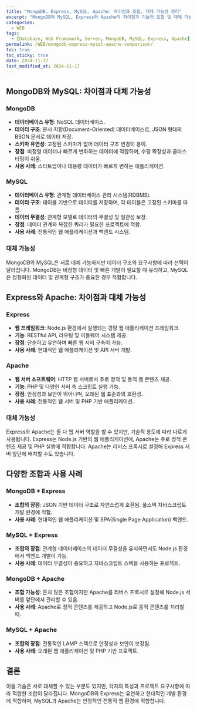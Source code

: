 ```yaml
---
title: "MongoDB, Express, MySQL, Apache: 차이점과 조합, 대체 가능성 정리"
excerpt: "MongoDB와 MySQL, Express와 Apache의 차이점과 이들의 조합 및 대체 가능성에 대해 알아봅니다."
categories:
  - WEB
tags:
  - [Database, Web Framework, Server, MongoDB, MySQL, Express, Apache]
permalink: /WEB/mongodb-express-mysql-apache-comparison/
toc: true
toc_sticky: true
date: 2024-11-17
last_modified_at: 2024-11-17
---
```


## MongoDB와 MySQL: 차이점과 대체 가능성

### MongoDB
- **데이터베이스 유형**: NoSQL 데이터베이스.
- **데이터 구조**: 문서 지향(Document-Oriented) 데이터베이스로, JSON 형태의 BSON 문서로 데이터 저장.
- **스키마 유연성**: 고정된 스키마가 없어 데이터 구조 변경이 용이.
- **장점**: 비정형 데이터나 빠르게 변화하는 데이터에 적합하며, 수평 확장성과 클러스터링이 쉬움.
- **사용 사례**: 스타트업이나 대용량 데이터가 빠르게 변하는 애플리케이션.

### MySQL
- **데이터베이스 유형**: 관계형 데이터베이스 관리 시스템(RDBMS).
- **데이터 구조**: 테이블 기반으로 데이터를 저장하며, 각 테이블은 고정된 스키마를 따름.
- **데이터 무결성**: 관계형 모델로 데이터의 무결성 및 일관성 보장.
- **장점**: 데이터 관계와 복잡한 쿼리가 필요한 프로젝트에 적합.
- **사용 사례**: 전통적인 웹 애플리케이션과 백엔드 시스템.

### 대체 가능성
MongoDB와 MySQL은 서로 대체 가능하지만 데이터 구조와 요구사항에 따라 선택이 달라집니다. MongoDB는 비정형 데이터 및 빠른 개발이 필요할 때 유리하고, MySQL은 정형화된 데이터 및 관계형 구조가 중요한 경우 적합합니다.

## Express와 Apache: 차이점과 대체 가능성

### Express
- **웹 프레임워크**: Node.js 환경에서 실행되는 경량 웹 애플리케이션 프레임워크.
- **기능**: RESTful API, 라우팅 및 미들웨어 시스템 제공.
- **장점**: 단순하고 유연하며 빠른 웹 서버 구축이 가능.
- **사용 사례**: 현대적인 웹 애플리케이션 및 API 서버 개발.

### Apache
- **웹 서버 소프트웨어**: HTTP 웹 서버로서 주로 정적 및 동적 웹 콘텐츠 제공.
- **기능**: PHP 및 다양한 서버 측 스크립트 실행 가능.
- **장점**: 안정성과 보안이 뛰어나며, 오래된 웹 표준과의 호환성.
- **사용 사례**: 전통적인 웹 서버 및 PHP 기반 애플리케이션.

### 대체 가능성
Express와 Apache는 둘 다 웹 서버 역할을 할 수 있지만, 기술적 용도에 따라 다르게 사용됩니다. Express는 Node.js 기반의 웹 애플리케이션에, Apache는 주로 정적 콘텐츠 제공 및 PHP 실행에 적합합니다. Apache는 리버스 프록시로 설정해 Express 서버 앞단에 배치할 수도 있습니다.

## 다양한 조합과 사용 사례

### MongoDB + Express
- **조합의 장점**: JSON 기반 데이터 구조로 자연스럽게 호환됨. 풀스택 자바스크립트 개발 환경에 적합.
- **사용 사례**: 현대적인 웹 애플리케이션 및 SPA(Single Page Application) 백엔드.

### MySQL + Express
- **조합의 장점**: 관계형 데이터베이스의 데이터 무결성을 유지하면서도 Node.js 환경에서 백엔드 개발이 가능.
- **사용 사례**: 데이터 무결성이 중요하고 자바스크립트 스택을 사용하는 프로젝트.

### MongoDB + Apache
- **조합 가능성**: 흔치 않은 조합이지만 Apache를 리버스 프록시로 설정해 Node.js 서버를 앞단에서 관리할 수 있음.
- **사용 사례**: Apache로 정적 콘텐츠를 제공하고 Node.js로 동적 콘텐츠를 처리할 때.

### MySQL + Apache
- **조합의 장점**: 전통적인 LAMP 스택으로 안정성과 보안이 보장됨.
- **사용 사례**: 오래된 웹 애플리케이션 및 PHP 기반 프로젝트.

## 결론
이들 기술은 서로 대체할 수 있는 부분도 있지만, 각자의 특성과 프로젝트 요구사항에 따라 적합한 조합이 달라집니다. MongoDB와 Express는 유연하고 현대적인 개발 환경에 적합하며, MySQL과 Apache는 안정적인 전통적 웹 환경에 적합합니다.

